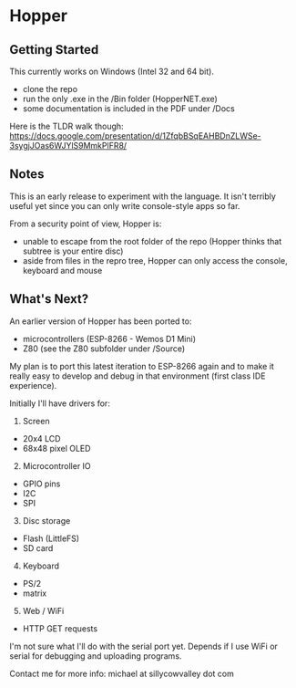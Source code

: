 # Hopper

## Getting Started

This currently works on Windows (Intel 32 and 64 bit).
- clone the repo
- run the only .exe in the /Bin folder (HopperNET.exe)
- some documentation is included in the PDF under /Docs

Here is the TLDR walk though:
https://docs.google.com/presentation/d/1ZfqbBSqEAHBDnZLWSe-3sygjJOas6WJYlS9MmkPlFR8/

## Notes

This is an early release to experiment with the language. It isn't terribly useful yet since you can only write console-style apps so far.

From a security point of view, Hopper is:
- unable to escape from the root folder of the repo (Hopper thinks that subtree is your entire disc)
- aside from files in the repro tree, Hopper can only access the console, keyboard and mouse

## What's Next?

An earlier version of Hopper has been ported to:
- microcontrollers (ESP-8266 - Wemos D1 Mini)
- Z80 (see the Z80 subfolder under /Source)

My plan is to port this latest iteration to ESP-8266 again and to make it really easy to develop and debug in that environment (first class IDE experience).

Initially I'll have drivers for:
1. Screen
- 20x4 LCD
- 68x48 pixel OLED
2. Microcontroller IO
- GPIO pins
- I2C
- SPI
3. Disc storage
- Flash (LittleFS)
- SD card
4. Keyboard
- PS/2
- matrix
5. Web / WiFi
- HTTP GET requests

I'm not sure what I'll do with the serial port yet. Depends if I use WiFi or serial for debugging and uploading programs.

Contact me for more info: michael at sillycowvalley dot com